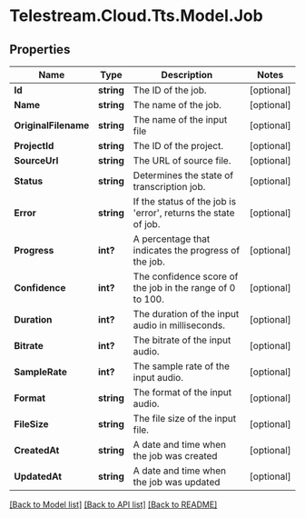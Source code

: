 # Telestream.Cloud.Tts.Model.Job
## Properties

Name | Type | Description | Notes
------------ | ------------- | ------------- | -------------
**Id** | **string** | The ID of the job. | [optional] 
**Name** | **string** | The name of the job. | [optional] 
**OriginalFilename** | **string** | The name of the input file | [optional] 
**ProjectId** | **string** | The ID of the project. | [optional] 
**SourceUrl** | **string** | The URL of source file. | [optional] 
**Status** | **string** | Determines the state of transcription job. | [optional] 
**Error** | **string** | If the status of the job is &#39;error&#39;, returns the state of job. | [optional] 
**Progress** | **int?** | A percentage that indicates the progress of the job. | [optional] 
**Confidence** | **int?** | The confidence score of the job in the range of 0 to 100. | [optional] 
**Duration** | **int?** | The duration of the input audio in milliseconds. | [optional] 
**Bitrate** | **int?** | The bitrate of the input audio. | [optional] 
**SampleRate** | **int?** | The sample rate of the input audio. | [optional] 
**Format** | **string** | The format of the input audio. | [optional] 
**FileSize** | **string** | The file size of the input file. | [optional] 
**CreatedAt** | **string** | A date and time when the job was created | [optional] 
**UpdatedAt** | **string** | A date and time when the job was updated | [optional] 

[[Back to Model list]](../README.md#documentation-for-models) [[Back to API list]](../README.md#documentation-for-api-endpoints) [[Back to README]](../README.md)

